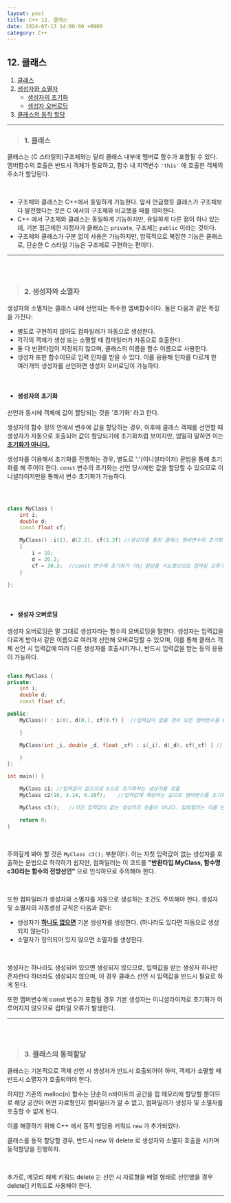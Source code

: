 ```yaml
---
layout: post
title: C++ 12. 클래스
date: 2024-07-13 14:00:00 +0900
category: C++
---
```


## 12. 클래스

1. [클래스](#1-클래스)
2. [생성자와 소멸자](#2-생성자와-소멸자)
	- [생성자의 초기화](#생성자의-초기화)
	- [생성자 오버로딩](#생성자-오버로딩)
3. [클래스의 동적 할당](#3-클래스의-동적할당)



---

>### 1. 클래스

클래스는 (C 스타일의)구조체와는 달리 클래스 내부에 멤버로 함수가 포함될 수 있다.
멤버함수의 호출은 반드시 객체가 필요하고, 함수 내 지역변수 `'this'` 에 호출한 객체의 주소가 할당된다.

<br>

- 구조체와 클래스는 C++에서 동일하게 기능한다. 앞서 언급했듯 클래스가 구조체보다 발전했다는 것은 C 에서의 구조체와 비교했을 때를 의미한다.
- C++ 에서 구조체와 클래스는 동일하게 기능하지만, 유일하게 다른 점이 하나 있는데, 기본 접근제한 지정자가 클래스는 `private`, 구조체는 `public` 이라는 것이다.
- 구조체와 클래스가 구분 없이 사용은 가능하지만, 암묵적으로 복잡한 기능은 클래스로, 단순한 C 스타일 기능은 구조체로 구현하는 편이다.

---

<br><br>

>### 2. 생성자와 소멸자

생성자와 소멸자는 클래스 내에 선언되는 특수한 멤버함수이다. 둘은 다음과 같은 특징을 가진다:

- 별도로 구현하지 않아도 컴파일러가 자동으로 생성한다.
- 각각의 객체가 생성 또는 소멸할 때 컴파일러가 자동으로 호출한다.
- 둘 다 반환타입이 지정되지 않으며, 클래스의 이름을 함수 이름으로 사용한다.
- 생성자 또한 함수이므로 입력 인자를 받을 수 있다. 이를 응용해 인자를 다르게 한 여러개의 생성자를 선언하면 생성자 오버로딩이 가능하다.

<br>

- #### 생성자의 초기화

선언과 동시에 객체에 값이 할당되는 것을 '초기화' 라고 한다.

생성자의 함수 정의 안에서 변수에 값을 할당하는 경우, 이후에 클래스 객체를 선언할 때 생성자가 자동으로 호출되어 값이 할당되기에 초기화처럼 보이지만, 엄밀히 말하면 이는 **<u>초기화가 아니다.</u>**

생성자를 이용해서 초기화를 진행하는 경우, 별도로 ':'(이니셜라이저) 문법을 통해 초기화를 해 주어야 한다.
`const` 변수의 초기화는 선언 당시에만 값을 할당할 수 있으므로 이니셜라이저만을 통해서 변수 초기화가 가능하다.

<br>

```cpp

class MyClass {
	int i;
	double d;
	const float cf;

	MyClass() :i(1), d(2.2), cf(3.3f) //생성자를 통한 클래스 멤버변수의 초기화.
	{
		i = 10;
		d = 20.2;
		cf = 30.3;	//const 변수에 초기화가 아닌 할당을 시도했으므로 컴파일 오류가 발생한다.
	}

};

```

<br>

- #### 생성자 오버로딩

생성자 오버로딩은 말 그대로 생성자라는 함수의 오버로딩을 말한다. 생성자는 입력값을 다르게 받아서 같은 이름으로 여러개 선언해 오버로딩할 수 있으며, 이를 통해 클래스 객체 선언 시 입력값에 따라 다른 생성자를 호출시키거나, 반드시 입력값을 받는 등의 응용이 가능하다.

```cpp

class MyClass {
private:
	int i;
	double d;
	const float cf;

public:
	MyClass() : i(0), d(0.), cf(0.f) {	//입력값이 없을 경우 모든 멤버변수를 0으로 초기화하는 생성자

	}

	MyClass(int _i, double _d, float _cf) : i(_i), d(_d), cf(_cf) {	//입력값을 받아서 입력값으로 멤버변수를 초기화해주는 생성자

	}
};

int main() {

	MyClass c1;	//입력값이 없으므로 0으로 초기화하는 생성자를 호출
	MyClass c2(10, 3.14, 6.28f);	//입력값에 해당하는 값으로 멤벼변수를 초기화하는 생성자를 호출

	MyClass c3();	//이건 입력값이 없는 생성자의 호출이 아니다. 컴파일러는 이를 반환타입 MyClass, 함수명 c3()라는 함수의 전방선언으로 컴파일한다.

	return 0;
}

```

<br>

주의깊게 봐야 할 것은 `MyClass c3();` 부분이다. 이는 자칫 입력값이 없는 생성자를 호출하는 문법으로 착각하기 쉽지만, 컴파일러는 이 코드를 **"반환타입 MyClass, 함수명 c3()라는 함수의 전방선언"** 으로 인식하므로 주의해야 한다.

<br>

또한 컴파일러가 생성자와 소멸자를 자동으로 생성하는 조건도 주의해야 한다. 생성자 및 소멸자의 자동생성 규칙은 다음과 같다:

- 생성자가 **<u>하나도 없으면</u>** 기본 생성자를 생성한다. (하나라도 있다면 자동으로 생성되지 않는다)
- 소멸자가 정의되어 있지 않으면 소멸자를 생성한다.

<br>

생성자는 하나라도 생성되어 있으면 생성되지 않으므로, 입력값을 받는 생성자 하나만 존자한다 하더라도 생성되지 않으며, 이 경우 클래스 선언 시 입력값을 반드시 필요로 하게 된다.

또한 멤버변수에 const 변수가 포함될 경우 기본 생성자는 이니셜라이저로 초기화가 이루어지지 않으므로 컴파일 오류가 발생한다.

---

<br><br>

>### 3. 클래스의 동적할당

클래스는 기본적으로 객체 선언 시 생성자가 반드시 호출되어야 하며, 객제가 소멸할 때 반드시 소멸자가 호출되어야 한다.

하지만 기존의 malloc(n) 함수는 단순히 n바이트의 공간을 힙 메모리에 할당할 뿐이므로 해당 공간이 어떤 자료형인지 컴파일러가 알 수 없고, 컴파일러가 생성자 및 소멸자를 호출할 수 없게 된다.

이를 해결하기 위해 C++ 에서 동적 할당용 키워드 `new` 가 추가되었다.

클래스를 동적 할당할 경우, 반드시 new 와 delete 로 생성자와 소멸자 호출을 시키며 동적할당을 진행하자.

<br>

추가로, 메모리 해제 키워드 delete 는 선언 시 자료형을 배열 형태로 선언했을 경우 delete[] 키워드로 사용해야 한다.

---